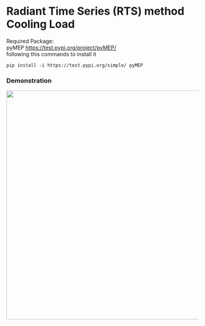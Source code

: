 # Radiant Time Series (RTS) method Cooling Load

Required Package:<br>
    pyMEP <https://test.pypi.org/project/pyMEP/><br>
    following this commands to install it<br>

    pip install -i https://test.pypi.org/simple/ pyMEP


<h3>Demonstration</h3>

<img src="res/demo.gif" width="600" />

